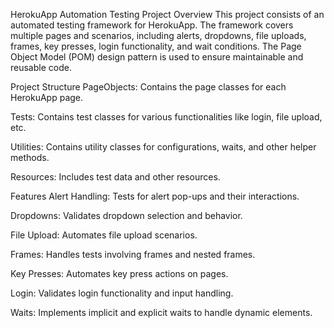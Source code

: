 HerokuApp Automation Testing Project
Overview
This project consists of an automated testing framework for HerokuApp. The framework covers multiple pages and scenarios, including alerts, dropdowns, file uploads, frames, key presses, login functionality, and wait conditions. The Page Object Model (POM) design pattern is used to ensure maintainable and reusable code.

Project Structure
PageObjects: Contains the page classes for each HerokuApp page.

Tests: Contains test classes for various functionalities like login, file upload, etc.

Utilities: Contains utility classes for configurations, waits, and other helper methods.

Resources: Includes test data and other resources.

Features
Alert Handling: Tests for alert pop-ups and their interactions.

Dropdowns: Validates dropdown selection and behavior.

File Upload: Automates file upload scenarios.

Frames: Handles tests involving frames and nested frames.

Key Presses: Automates key press actions on pages.

Login: Validates login functionality and input handling.

Waits: Implements implicit and explicit waits to handle dynamic elements.
